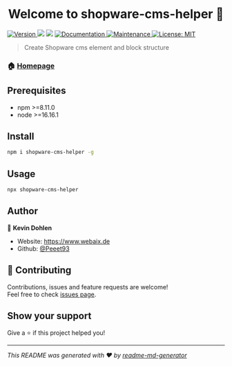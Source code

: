 <h1 align="center">Welcome to shopware-cms-helper 👋</h1>
<p>
  <a href="https://www.npmjs.com/package/shopware-cms-helper" target="_blank">
    <img alt="Version" src="https://img.shields.io/npm/v/shopware-cms-helper.svg">
  </a>
  <img src="https://img.shields.io/badge/npm-%3E%3D8.11.0-blue.svg" />
  <img src="https://img.shields.io/badge/node-%3E%3D16.16.1-blue.svg" />
  <a href="https://github.com/Peeet93/shopware-cms-helper#readme" target="_blank">
    <img alt="Documentation" src="https://img.shields.io/badge/documentation-yes-brightgreen.svg" />
  </a>
  <a href="https://github.com/Peeet93/shopware-cms-helper/graphs/commit-activity" target="_blank">
    <img alt="Maintenance" src="https://img.shields.io/badge/Maintained%3F-yes-green.svg" />
  </a>
  <a href="#" target="_blank">
    <img alt="License: MIT" src="https://img.shields.io/github/license/Peeet93/shopware-cms-helper" />
  </a>
</p>

> Create Shopware cms element and block structure

### 🏠 [Homepage](https://github.com/Peeet93/shopware-cms-helper#readme)

## Prerequisites

- npm >=8.11.0
- node >=16.16.1

## Install

```sh
npm i shopware-cms-helper -g
```

## Usage

```sh
npx shopware-cms-helper
```

## Author

👤 **Kevin Dohlen**

* Website: https://www.webaix.de
* Github: [@Peeet93](https://github.com/Peeet93)

## 🤝 Contributing

Contributions, issues and feature requests are welcome!<br />Feel free to check [issues page](https://github.com/Peeet93/shopware-cms-helper/issues). 

## Show your support

Give a ⭐️ if this project helped you!

***
_This README was generated with ❤️ by [readme-md-generator](https://github.com/kefranabg/readme-md-generator)_
